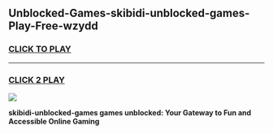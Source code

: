 
## Unblocked-Games-skibidi-unblocked-games-Play-Free-wzydd
<h3>
<a href="https://premium76.site?title=skibidi-unblocked-games&ref=12A">CLICK TO PLAY</a></h3>
<hr>

<h3>
<a href="https://premium76.site?title=skibidi-unblocked-games&ref=12A">CLICK 2 PLAY</a>
  
</h3>

<a href="https://premium76.site?title=skibidi-unblocked-games&ref=12A"><img src="https://clearcache.store/games.png"></a>


**skibidi-unblocked-games games unblocked: Your Gateway to Fun and Accessible Online Gaming**

